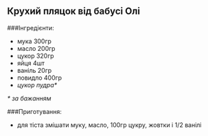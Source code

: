 Крухий пляцок від бабусі Олі
---------------

###Інгредієнти:

- мука 300гр
- масло 200гр
- цукор 320гр
- яйця 4шт
- ваніль 20гр
- повидло 400гр
- _цукор пудра*_

_* за бажанням_

###Приготування:

- для тіста змішати муку, масло, 100гр цукру, жовтки і 1/2 ванілі